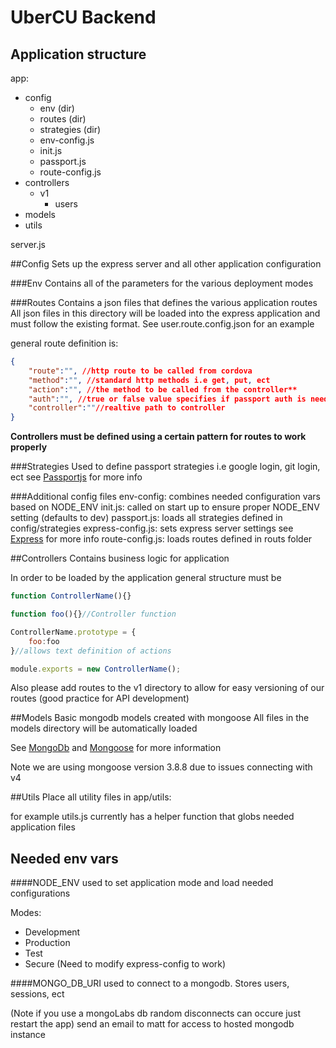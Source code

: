 # UberCU Backend

## Application structure 

app:
  - config
      - env (dir)
      - routes (dir)
      - strategies (dir)
      - env-config.js 
      - init.js
      - passport.js
      - route-config.js
  - controllers
      - v1
        - users
  - models
  - utils

server.js

##Config
Sets up the express server and all other application configuration 

###Env
Contains all of the parameters for the various deployment modes

###Routes
Contains a json files that defines the various application routes 
All json files in this directory will be loaded into the express application 
and must follow the existing format. See user.route.config.json for an example

general route definition is:
```json
{
    "route":"", //http route to be called from cordova
    "method":"", //standard http methods i.e get, put, ect
    "action":"", //the method to be called from the controller**
    "auth":"", //true or false value specifies if passport auth is needed
    "controller":""//realtive path to controller
}
```
**Controllers must be defined using a certain pattern for routes 
to work properly**

###Strategies
Used to define passport strategies i.e google login, git login, ect 
see [Passportjs](http://passportjs.org) for more info

###Additional config files 
env-config: combines needed configuration vars based on NODE_ENV
init.js: called on start up to ensure proper NODE_ENV setting (defaults to dev)
passport.js: loads all strategies defined in config/strategies
express-config.js: sets express server settings see [Express](http://expressjs.com) for more info
route-config.js: loads routes defined in routs folder

##Controllers
Contains business logic for application 

In order to be loaded by the application general structure must be

```javascript
function ControllerName(){} 

function foo(){}//Controller function

ControllerName.prototype = {
    foo:foo
}//allows text definition of actions

module.exports = new ControllerName();
```
Also please add routes to the v1 directory to allow for easy 
versioning of our routes (good practice for API development)

##Models
Basic mongodb models created with mongoose
All files in the models directory will be automatically loaded 
 
See [MongoDb](https://docs.mongodb.org/manual/?_ga=1.238033031.625878898.1449207345) and [Mongoose](http://mongoosejs.com/) for more information

Note we are using mongoose version 3.8.8 due to issues connecting with v4

##Utils
Place all utility files in app/utils:

for example utils.js currently has a helper function that globs needed
application files     

## Needed env vars
####NODE_ENV
used to set application mode and load needed configurations 

Modes:
  - Development 
  - Production 
  - Test
  - Secure (Need to modify express-config to work)    

####MONGO_DB_URI
used to connect to a mongodb. Stores users, sessions, ect

(Note if you use a mongoLabs db random disconnects can occure just restart the app)
send an email to matt for access to hosted mongodb instance

